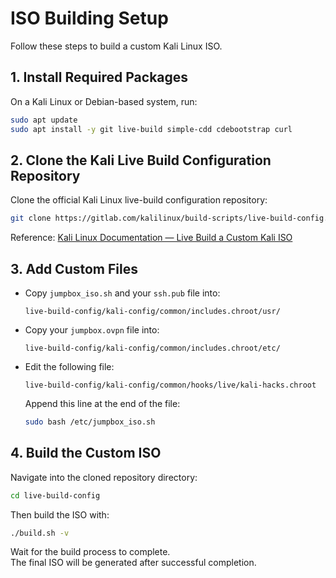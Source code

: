# ISO Building Setup

Follow these steps to build a custom Kali Linux ISO.

## 1. Install Required Packages

On a Kali Linux or Debian-based system, run:

```bash
sudo apt update
sudo apt install -y git live-build simple-cdd cdebootstrap curl
```

## 2. Clone the Kali Live Build Configuration Repository

Clone the official Kali Linux live-build configuration repository:

```bash
git clone https://gitlab.com/kalilinux/build-scripts/live-build-config.git
```

Reference: [Kali Linux Documentation — Live Build a Custom Kali ISO](https://www.kali.org/docs/development/live-build-a-custom-kali-iso/)

## 3. Add Custom Files

- Copy `jumpbox_iso.sh` and your `ssh.pub` file into:

  ```text
  live-build-config/kali-config/common/includes.chroot/usr/
  ```

- Copy your `jumpbox.ovpn` file into:

  ```text
  live-build-config/kali-config/common/includes.chroot/etc/
  ```

- Edit the following file:

  ```text
  live-build-config/kali-config/common/hooks/live/kali-hacks.chroot
  ```

  Append this line at the end of the file:

  ```bash
  sudo bash /etc/jumpbox_iso.sh
  ```

## 4. Build the Custom ISO

Navigate into the cloned repository directory:

```bash
cd live-build-config
```

Then build the ISO with:

```bash
./build.sh -v
```

Wait for the build process to complete.  
The final ISO will be generated after successful completion.

